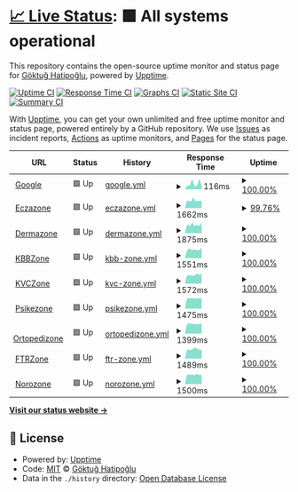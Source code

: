 # [📈 Live Status](https://d35k.github.io/uptime-bot): <!--live status--> **🟩 All systems operational**

This repository contains the open-source uptime monitor and status page for [Göktuğ Hatipoğlu](https://d35k.github.io/uptime-bot), powered by [Upptime](https://github.com/upptime/upptime).

[![Uptime CI](https://github.com/koj-co/upptime/workflows/Uptime%20CI/badge.svg)](https://github.com/koj-co/upptime/actions?query=workflow%3A%22Uptime+CI%22)
[![Response Time CI](https://github.com/koj-co/upptime/workflows/Response%20Time%20CI/badge.svg)](https://github.com/koj-co/upptime/actions?query=workflow%3A%22Response+Time+CI%22)
[![Graphs CI](https://github.com/koj-co/upptime/workflows/Graphs%20CI/badge.svg)](https://github.com/koj-co/upptime/actions?query=workflow%3A%22Graphs+CI%22)
[![Static Site CI](https://github.com/koj-co/upptime/workflows/Static%20Site%20CI/badge.svg)](https://github.com/koj-co/upptime/actions?query=workflow%3A%22Static+Site+CI%22)
[![Summary CI](https://github.com/koj-co/upptime/workflows/Summary%20CI/badge.svg)](https://github.com/koj-co/upptime/actions?query=workflow%3A%22Summary+CI%22)

With [Upptime](https://upptime.js.org), you can get your own unlimited and free uptime monitor and status page, powered entirely by a GitHub repository. We use [Issues](https://github.com/d35k/uptime-bot/issues) as incident reports, [Actions](https://github.com/d35k/uptime-bot/actions) as uptime monitors, and [Pages](https://d35k.github.io/uptime-bot) for the status page.

<!--start: status pages-->
<!-- This summary is generated by Upptime (https://github.com/upptime/upptime) -->
<!-- Do not edit this manually, your changes will be overwritten -->
<!-- prettier-ignore -->
| URL | Status | History | Response Time | Uptime |
| --- | ------ | ------- | ------------- | ------ |
| <img alt="" src="https://favicons.githubusercontent.com/www.google.com" height="13"> [Google](https://www.google.com) | 🟩 Up | [google.yml](https://github.com/d35k/uptime-bot/commits/HEAD/history/google.yml) | <details><summary><img alt="Response time graph" src="./graphs/google/response-time-week.png" height="20"> 116ms</summary><br><a href="https://d35k.github.io/uptime-bot/history/google"><img alt="Response time 86" src="https://img.shields.io/endpoint?url=https%3A%2F%2Fraw.githubusercontent.com%2Fd35k%2Fuptime-bot%2FHEAD%2Fapi%2Fgoogle%2Fresponse-time.json"></a><br><a href="https://d35k.github.io/uptime-bot/history/google"><img alt="24-hour response time 76" src="https://img.shields.io/endpoint?url=https%3A%2F%2Fraw.githubusercontent.com%2Fd35k%2Fuptime-bot%2FHEAD%2Fapi%2Fgoogle%2Fresponse-time-day.json"></a><br><a href="https://d35k.github.io/uptime-bot/history/google"><img alt="7-day response time 116" src="https://img.shields.io/endpoint?url=https%3A%2F%2Fraw.githubusercontent.com%2Fd35k%2Fuptime-bot%2FHEAD%2Fapi%2Fgoogle%2Fresponse-time-week.json"></a><br><a href="https://d35k.github.io/uptime-bot/history/google"><img alt="30-day response time 120" src="https://img.shields.io/endpoint?url=https%3A%2F%2Fraw.githubusercontent.com%2Fd35k%2Fuptime-bot%2FHEAD%2Fapi%2Fgoogle%2Fresponse-time-month.json"></a><br><a href="https://d35k.github.io/uptime-bot/history/google"><img alt="1-year response time 86" src="https://img.shields.io/endpoint?url=https%3A%2F%2Fraw.githubusercontent.com%2Fd35k%2Fuptime-bot%2FHEAD%2Fapi%2Fgoogle%2Fresponse-time-year.json"></a></details> | <details><summary><a href="https://d35k.github.io/uptime-bot/history/google">100.00%</a></summary><a href="https://d35k.github.io/uptime-bot/history/google"><img alt="All-time uptime 100.00%" src="https://img.shields.io/endpoint?url=https%3A%2F%2Fraw.githubusercontent.com%2Fd35k%2Fuptime-bot%2FHEAD%2Fapi%2Fgoogle%2Fuptime.json"></a><br><a href="https://d35k.github.io/uptime-bot/history/google"><img alt="24-hour uptime 100.00%" src="https://img.shields.io/endpoint?url=https%3A%2F%2Fraw.githubusercontent.com%2Fd35k%2Fuptime-bot%2FHEAD%2Fapi%2Fgoogle%2Fuptime-day.json"></a><br><a href="https://d35k.github.io/uptime-bot/history/google"><img alt="7-day uptime 100.00%" src="https://img.shields.io/endpoint?url=https%3A%2F%2Fraw.githubusercontent.com%2Fd35k%2Fuptime-bot%2FHEAD%2Fapi%2Fgoogle%2Fuptime-week.json"></a><br><a href="https://d35k.github.io/uptime-bot/history/google"><img alt="30-day uptime 100.00%" src="https://img.shields.io/endpoint?url=https%3A%2F%2Fraw.githubusercontent.com%2Fd35k%2Fuptime-bot%2FHEAD%2Fapi%2Fgoogle%2Fuptime-month.json"></a><br><a href="https://d35k.github.io/uptime-bot/history/google"><img alt="1-year uptime 100.00%" src="https://img.shields.io/endpoint?url=https%3A%2F%2Fraw.githubusercontent.com%2Fd35k%2Fuptime-bot%2FHEAD%2Fapi%2Fgoogle%2Fuptime-year.json"></a></details>
| <img alt="" src="https://favicons.githubusercontent.com/eczazone.com" height="13"> [Eczazone](https://eczazone.com) | 🟩 Up | [eczazone.yml](https://github.com/d35k/uptime-bot/commits/HEAD/history/eczazone.yml) | <details><summary><img alt="Response time graph" src="./graphs/eczazone/response-time-week.png" height="20"> 1662ms</summary><br><a href="https://d35k.github.io/uptime-bot/history/eczazone"><img alt="Response time 1293" src="https://img.shields.io/endpoint?url=https%3A%2F%2Fraw.githubusercontent.com%2Fd35k%2Fuptime-bot%2FHEAD%2Fapi%2Feczazone%2Fresponse-time.json"></a><br><a href="https://d35k.github.io/uptime-bot/history/eczazone"><img alt="24-hour response time 1613" src="https://img.shields.io/endpoint?url=https%3A%2F%2Fraw.githubusercontent.com%2Fd35k%2Fuptime-bot%2FHEAD%2Fapi%2Feczazone%2Fresponse-time-day.json"></a><br><a href="https://d35k.github.io/uptime-bot/history/eczazone"><img alt="7-day response time 1662" src="https://img.shields.io/endpoint?url=https%3A%2F%2Fraw.githubusercontent.com%2Fd35k%2Fuptime-bot%2FHEAD%2Fapi%2Feczazone%2Fresponse-time-week.json"></a><br><a href="https://d35k.github.io/uptime-bot/history/eczazone"><img alt="30-day response time 1491" src="https://img.shields.io/endpoint?url=https%3A%2F%2Fraw.githubusercontent.com%2Fd35k%2Fuptime-bot%2FHEAD%2Fapi%2Feczazone%2Fresponse-time-month.json"></a><br><a href="https://d35k.github.io/uptime-bot/history/eczazone"><img alt="1-year response time 1293" src="https://img.shields.io/endpoint?url=https%3A%2F%2Fraw.githubusercontent.com%2Fd35k%2Fuptime-bot%2FHEAD%2Fapi%2Feczazone%2Fresponse-time-year.json"></a></details> | <details><summary><a href="https://d35k.github.io/uptime-bot/history/eczazone">99.76%</a></summary><a href="https://d35k.github.io/uptime-bot/history/eczazone"><img alt="All-time uptime 99.49%" src="https://img.shields.io/endpoint?url=https%3A%2F%2Fraw.githubusercontent.com%2Fd35k%2Fuptime-bot%2FHEAD%2Fapi%2Feczazone%2Fuptime.json"></a><br><a href="https://d35k.github.io/uptime-bot/history/eczazone"><img alt="24-hour uptime 100.00%" src="https://img.shields.io/endpoint?url=https%3A%2F%2Fraw.githubusercontent.com%2Fd35k%2Fuptime-bot%2FHEAD%2Fapi%2Feczazone%2Fuptime-day.json"></a><br><a href="https://d35k.github.io/uptime-bot/history/eczazone"><img alt="7-day uptime 99.76%" src="https://img.shields.io/endpoint?url=https%3A%2F%2Fraw.githubusercontent.com%2Fd35k%2Fuptime-bot%2FHEAD%2Fapi%2Feczazone%2Fuptime-week.json"></a><br><a href="https://d35k.github.io/uptime-bot/history/eczazone"><img alt="30-day uptime 99.91%" src="https://img.shields.io/endpoint?url=https%3A%2F%2Fraw.githubusercontent.com%2Fd35k%2Fuptime-bot%2FHEAD%2Fapi%2Feczazone%2Fuptime-month.json"></a><br><a href="https://d35k.github.io/uptime-bot/history/eczazone"><img alt="1-year uptime 99.49%" src="https://img.shields.io/endpoint?url=https%3A%2F%2Fraw.githubusercontent.com%2Fd35k%2Fuptime-bot%2FHEAD%2Fapi%2Feczazone%2Fuptime-year.json"></a></details>
| <img alt="" src="https://favicons.githubusercontent.com/dermazone.org" height="13"> [Dermazone](https://dermazone.org) | 🟩 Up | [dermazone.yml](https://github.com/d35k/uptime-bot/commits/HEAD/history/dermazone.yml) | <details><summary><img alt="Response time graph" src="./graphs/dermazone/response-time-week.png" height="20"> 1875ms</summary><br><a href="https://d35k.github.io/uptime-bot/history/dermazone"><img alt="Response time 1326" src="https://img.shields.io/endpoint?url=https%3A%2F%2Fraw.githubusercontent.com%2Fd35k%2Fuptime-bot%2FHEAD%2Fapi%2Fdermazone%2Fresponse-time.json"></a><br><a href="https://d35k.github.io/uptime-bot/history/dermazone"><img alt="24-hour response time 2298" src="https://img.shields.io/endpoint?url=https%3A%2F%2Fraw.githubusercontent.com%2Fd35k%2Fuptime-bot%2FHEAD%2Fapi%2Fdermazone%2Fresponse-time-day.json"></a><br><a href="https://d35k.github.io/uptime-bot/history/dermazone"><img alt="7-day response time 1875" src="https://img.shields.io/endpoint?url=https%3A%2F%2Fraw.githubusercontent.com%2Fd35k%2Fuptime-bot%2FHEAD%2Fapi%2Fdermazone%2Fresponse-time-week.json"></a><br><a href="https://d35k.github.io/uptime-bot/history/dermazone"><img alt="30-day response time 1570" src="https://img.shields.io/endpoint?url=https%3A%2F%2Fraw.githubusercontent.com%2Fd35k%2Fuptime-bot%2FHEAD%2Fapi%2Fdermazone%2Fresponse-time-month.json"></a><br><a href="https://d35k.github.io/uptime-bot/history/dermazone"><img alt="1-year response time 1326" src="https://img.shields.io/endpoint?url=https%3A%2F%2Fraw.githubusercontent.com%2Fd35k%2Fuptime-bot%2FHEAD%2Fapi%2Fdermazone%2Fresponse-time-year.json"></a></details> | <details><summary><a href="https://d35k.github.io/uptime-bot/history/dermazone">100.00%</a></summary><a href="https://d35k.github.io/uptime-bot/history/dermazone"><img alt="All-time uptime 99.52%" src="https://img.shields.io/endpoint?url=https%3A%2F%2Fraw.githubusercontent.com%2Fd35k%2Fuptime-bot%2FHEAD%2Fapi%2Fdermazone%2Fuptime.json"></a><br><a href="https://d35k.github.io/uptime-bot/history/dermazone"><img alt="24-hour uptime 100.00%" src="https://img.shields.io/endpoint?url=https%3A%2F%2Fraw.githubusercontent.com%2Fd35k%2Fuptime-bot%2FHEAD%2Fapi%2Fdermazone%2Fuptime-day.json"></a><br><a href="https://d35k.github.io/uptime-bot/history/dermazone"><img alt="7-day uptime 100.00%" src="https://img.shields.io/endpoint?url=https%3A%2F%2Fraw.githubusercontent.com%2Fd35k%2Fuptime-bot%2FHEAD%2Fapi%2Fdermazone%2Fuptime-week.json"></a><br><a href="https://d35k.github.io/uptime-bot/history/dermazone"><img alt="30-day uptime 100.00%" src="https://img.shields.io/endpoint?url=https%3A%2F%2Fraw.githubusercontent.com%2Fd35k%2Fuptime-bot%2FHEAD%2Fapi%2Fdermazone%2Fuptime-month.json"></a><br><a href="https://d35k.github.io/uptime-bot/history/dermazone"><img alt="1-year uptime 99.52%" src="https://img.shields.io/endpoint?url=https%3A%2F%2Fraw.githubusercontent.com%2Fd35k%2Fuptime-bot%2FHEAD%2Fapi%2Fdermazone%2Fuptime-year.json"></a></details>
| <img alt="" src="https://favicons.githubusercontent.com/kbbzone.com" height="13"> [KBBZone](https://kbbzone.com) | 🟩 Up | [kbb-zone.yml](https://github.com/d35k/uptime-bot/commits/HEAD/history/kbb-zone.yml) | <details><summary><img alt="Response time graph" src="./graphs/kbb-zone/response-time-week.png" height="20"> 1551ms</summary><br><a href="https://d35k.github.io/uptime-bot/history/kbb-zone"><img alt="Response time 1149" src="https://img.shields.io/endpoint?url=https%3A%2F%2Fraw.githubusercontent.com%2Fd35k%2Fuptime-bot%2FHEAD%2Fapi%2Fkbb-zone%2Fresponse-time.json"></a><br><a href="https://d35k.github.io/uptime-bot/history/kbb-zone"><img alt="24-hour response time 1855" src="https://img.shields.io/endpoint?url=https%3A%2F%2Fraw.githubusercontent.com%2Fd35k%2Fuptime-bot%2FHEAD%2Fapi%2Fkbb-zone%2Fresponse-time-day.json"></a><br><a href="https://d35k.github.io/uptime-bot/history/kbb-zone"><img alt="7-day response time 1551" src="https://img.shields.io/endpoint?url=https%3A%2F%2Fraw.githubusercontent.com%2Fd35k%2Fuptime-bot%2FHEAD%2Fapi%2Fkbb-zone%2Fresponse-time-week.json"></a><br><a href="https://d35k.github.io/uptime-bot/history/kbb-zone"><img alt="30-day response time 1287" src="https://img.shields.io/endpoint?url=https%3A%2F%2Fraw.githubusercontent.com%2Fd35k%2Fuptime-bot%2FHEAD%2Fapi%2Fkbb-zone%2Fresponse-time-month.json"></a><br><a href="https://d35k.github.io/uptime-bot/history/kbb-zone"><img alt="1-year response time 1149" src="https://img.shields.io/endpoint?url=https%3A%2F%2Fraw.githubusercontent.com%2Fd35k%2Fuptime-bot%2FHEAD%2Fapi%2Fkbb-zone%2Fresponse-time-year.json"></a></details> | <details><summary><a href="https://d35k.github.io/uptime-bot/history/kbb-zone">100.00%</a></summary><a href="https://d35k.github.io/uptime-bot/history/kbb-zone"><img alt="All-time uptime 99.54%" src="https://img.shields.io/endpoint?url=https%3A%2F%2Fraw.githubusercontent.com%2Fd35k%2Fuptime-bot%2FHEAD%2Fapi%2Fkbb-zone%2Fuptime.json"></a><br><a href="https://d35k.github.io/uptime-bot/history/kbb-zone"><img alt="24-hour uptime 100.00%" src="https://img.shields.io/endpoint?url=https%3A%2F%2Fraw.githubusercontent.com%2Fd35k%2Fuptime-bot%2FHEAD%2Fapi%2Fkbb-zone%2Fuptime-day.json"></a><br><a href="https://d35k.github.io/uptime-bot/history/kbb-zone"><img alt="7-day uptime 100.00%" src="https://img.shields.io/endpoint?url=https%3A%2F%2Fraw.githubusercontent.com%2Fd35k%2Fuptime-bot%2FHEAD%2Fapi%2Fkbb-zone%2Fuptime-week.json"></a><br><a href="https://d35k.github.io/uptime-bot/history/kbb-zone"><img alt="30-day uptime 100.00%" src="https://img.shields.io/endpoint?url=https%3A%2F%2Fraw.githubusercontent.com%2Fd35k%2Fuptime-bot%2FHEAD%2Fapi%2Fkbb-zone%2Fuptime-month.json"></a><br><a href="https://d35k.github.io/uptime-bot/history/kbb-zone"><img alt="1-year uptime 99.54%" src="https://img.shields.io/endpoint?url=https%3A%2F%2Fraw.githubusercontent.com%2Fd35k%2Fuptime-bot%2FHEAD%2Fapi%2Fkbb-zone%2Fuptime-year.json"></a></details>
| <img alt="" src="https://favicons.githubusercontent.com/kvczone.com" height="13"> [KVCZone](https://kvczone.com) | 🟩 Up | [kvc-zone.yml](https://github.com/d35k/uptime-bot/commits/HEAD/history/kvc-zone.yml) | <details><summary><img alt="Response time graph" src="./graphs/kvc-zone/response-time-week.png" height="20"> 1572ms</summary><br><a href="https://d35k.github.io/uptime-bot/history/kvc-zone"><img alt="Response time 1115" src="https://img.shields.io/endpoint?url=https%3A%2F%2Fraw.githubusercontent.com%2Fd35k%2Fuptime-bot%2FHEAD%2Fapi%2Fkvc-zone%2Fresponse-time.json"></a><br><a href="https://d35k.github.io/uptime-bot/history/kvc-zone"><img alt="24-hour response time 1854" src="https://img.shields.io/endpoint?url=https%3A%2F%2Fraw.githubusercontent.com%2Fd35k%2Fuptime-bot%2FHEAD%2Fapi%2Fkvc-zone%2Fresponse-time-day.json"></a><br><a href="https://d35k.github.io/uptime-bot/history/kvc-zone"><img alt="7-day response time 1572" src="https://img.shields.io/endpoint?url=https%3A%2F%2Fraw.githubusercontent.com%2Fd35k%2Fuptime-bot%2FHEAD%2Fapi%2Fkvc-zone%2Fresponse-time-week.json"></a><br><a href="https://d35k.github.io/uptime-bot/history/kvc-zone"><img alt="30-day response time 1339" src="https://img.shields.io/endpoint?url=https%3A%2F%2Fraw.githubusercontent.com%2Fd35k%2Fuptime-bot%2FHEAD%2Fapi%2Fkvc-zone%2Fresponse-time-month.json"></a><br><a href="https://d35k.github.io/uptime-bot/history/kvc-zone"><img alt="1-year response time 1115" src="https://img.shields.io/endpoint?url=https%3A%2F%2Fraw.githubusercontent.com%2Fd35k%2Fuptime-bot%2FHEAD%2Fapi%2Fkvc-zone%2Fresponse-time-year.json"></a></details> | <details><summary><a href="https://d35k.github.io/uptime-bot/history/kvc-zone">100.00%</a></summary><a href="https://d35k.github.io/uptime-bot/history/kvc-zone"><img alt="All-time uptime 99.54%" src="https://img.shields.io/endpoint?url=https%3A%2F%2Fraw.githubusercontent.com%2Fd35k%2Fuptime-bot%2FHEAD%2Fapi%2Fkvc-zone%2Fuptime.json"></a><br><a href="https://d35k.github.io/uptime-bot/history/kvc-zone"><img alt="24-hour uptime 100.00%" src="https://img.shields.io/endpoint?url=https%3A%2F%2Fraw.githubusercontent.com%2Fd35k%2Fuptime-bot%2FHEAD%2Fapi%2Fkvc-zone%2Fuptime-day.json"></a><br><a href="https://d35k.github.io/uptime-bot/history/kvc-zone"><img alt="7-day uptime 100.00%" src="https://img.shields.io/endpoint?url=https%3A%2F%2Fraw.githubusercontent.com%2Fd35k%2Fuptime-bot%2FHEAD%2Fapi%2Fkvc-zone%2Fuptime-week.json"></a><br><a href="https://d35k.github.io/uptime-bot/history/kvc-zone"><img alt="30-day uptime 100.00%" src="https://img.shields.io/endpoint?url=https%3A%2F%2Fraw.githubusercontent.com%2Fd35k%2Fuptime-bot%2FHEAD%2Fapi%2Fkvc-zone%2Fuptime-month.json"></a><br><a href="https://d35k.github.io/uptime-bot/history/kvc-zone"><img alt="1-year uptime 99.54%" src="https://img.shields.io/endpoint?url=https%3A%2F%2Fraw.githubusercontent.com%2Fd35k%2Fuptime-bot%2FHEAD%2Fapi%2Fkvc-zone%2Fuptime-year.json"></a></details>
| <img alt="" src="https://favicons.githubusercontent.com/psikezone.com" height="13"> [Psikezone](https://psikezone.com) | 🟩 Up | [psikezone.yml](https://github.com/d35k/uptime-bot/commits/HEAD/history/psikezone.yml) | <details><summary><img alt="Response time graph" src="./graphs/psikezone/response-time-week.png" height="20"> 1475ms</summary><br><a href="https://d35k.github.io/uptime-bot/history/psikezone"><img alt="Response time 1088" src="https://img.shields.io/endpoint?url=https%3A%2F%2Fraw.githubusercontent.com%2Fd35k%2Fuptime-bot%2FHEAD%2Fapi%2Fpsikezone%2Fresponse-time.json"></a><br><a href="https://d35k.github.io/uptime-bot/history/psikezone"><img alt="24-hour response time 1485" src="https://img.shields.io/endpoint?url=https%3A%2F%2Fraw.githubusercontent.com%2Fd35k%2Fuptime-bot%2FHEAD%2Fapi%2Fpsikezone%2Fresponse-time-day.json"></a><br><a href="https://d35k.github.io/uptime-bot/history/psikezone"><img alt="7-day response time 1475" src="https://img.shields.io/endpoint?url=https%3A%2F%2Fraw.githubusercontent.com%2Fd35k%2Fuptime-bot%2FHEAD%2Fapi%2Fpsikezone%2Fresponse-time-week.json"></a><br><a href="https://d35k.github.io/uptime-bot/history/psikezone"><img alt="30-day response time 1318" src="https://img.shields.io/endpoint?url=https%3A%2F%2Fraw.githubusercontent.com%2Fd35k%2Fuptime-bot%2FHEAD%2Fapi%2Fpsikezone%2Fresponse-time-month.json"></a><br><a href="https://d35k.github.io/uptime-bot/history/psikezone"><img alt="1-year response time 1088" src="https://img.shields.io/endpoint?url=https%3A%2F%2Fraw.githubusercontent.com%2Fd35k%2Fuptime-bot%2FHEAD%2Fapi%2Fpsikezone%2Fresponse-time-year.json"></a></details> | <details><summary><a href="https://d35k.github.io/uptime-bot/history/psikezone">100.00%</a></summary><a href="https://d35k.github.io/uptime-bot/history/psikezone"><img alt="All-time uptime 99.54%" src="https://img.shields.io/endpoint?url=https%3A%2F%2Fraw.githubusercontent.com%2Fd35k%2Fuptime-bot%2FHEAD%2Fapi%2Fpsikezone%2Fuptime.json"></a><br><a href="https://d35k.github.io/uptime-bot/history/psikezone"><img alt="24-hour uptime 100.00%" src="https://img.shields.io/endpoint?url=https%3A%2F%2Fraw.githubusercontent.com%2Fd35k%2Fuptime-bot%2FHEAD%2Fapi%2Fpsikezone%2Fuptime-day.json"></a><br><a href="https://d35k.github.io/uptime-bot/history/psikezone"><img alt="7-day uptime 100.00%" src="https://img.shields.io/endpoint?url=https%3A%2F%2Fraw.githubusercontent.com%2Fd35k%2Fuptime-bot%2FHEAD%2Fapi%2Fpsikezone%2Fuptime-week.json"></a><br><a href="https://d35k.github.io/uptime-bot/history/psikezone"><img alt="30-day uptime 99.95%" src="https://img.shields.io/endpoint?url=https%3A%2F%2Fraw.githubusercontent.com%2Fd35k%2Fuptime-bot%2FHEAD%2Fapi%2Fpsikezone%2Fuptime-month.json"></a><br><a href="https://d35k.github.io/uptime-bot/history/psikezone"><img alt="1-year uptime 99.54%" src="https://img.shields.io/endpoint?url=https%3A%2F%2Fraw.githubusercontent.com%2Fd35k%2Fuptime-bot%2FHEAD%2Fapi%2Fpsikezone%2Fuptime-year.json"></a></details>
| <img alt="" src="https://favicons.githubusercontent.com/ortopedizone.com" height="13"> [Ortopedizone](https://ortopedizone.com) | 🟩 Up | [ortopedizone.yml](https://github.com/d35k/uptime-bot/commits/HEAD/history/ortopedizone.yml) | <details><summary><img alt="Response time graph" src="./graphs/ortopedizone/response-time-week.png" height="20"> 1399ms</summary><br><a href="https://d35k.github.io/uptime-bot/history/ortopedizone"><img alt="Response time 1064" src="https://img.shields.io/endpoint?url=https%3A%2F%2Fraw.githubusercontent.com%2Fd35k%2Fuptime-bot%2FHEAD%2Fapi%2Fortopedizone%2Fresponse-time.json"></a><br><a href="https://d35k.github.io/uptime-bot/history/ortopedizone"><img alt="24-hour response time 1449" src="https://img.shields.io/endpoint?url=https%3A%2F%2Fraw.githubusercontent.com%2Fd35k%2Fuptime-bot%2FHEAD%2Fapi%2Fortopedizone%2Fresponse-time-day.json"></a><br><a href="https://d35k.github.io/uptime-bot/history/ortopedizone"><img alt="7-day response time 1399" src="https://img.shields.io/endpoint?url=https%3A%2F%2Fraw.githubusercontent.com%2Fd35k%2Fuptime-bot%2FHEAD%2Fapi%2Fortopedizone%2Fresponse-time-week.json"></a><br><a href="https://d35k.github.io/uptime-bot/history/ortopedizone"><img alt="30-day response time 1262" src="https://img.shields.io/endpoint?url=https%3A%2F%2Fraw.githubusercontent.com%2Fd35k%2Fuptime-bot%2FHEAD%2Fapi%2Fortopedizone%2Fresponse-time-month.json"></a><br><a href="https://d35k.github.io/uptime-bot/history/ortopedizone"><img alt="1-year response time 1064" src="https://img.shields.io/endpoint?url=https%3A%2F%2Fraw.githubusercontent.com%2Fd35k%2Fuptime-bot%2FHEAD%2Fapi%2Fortopedizone%2Fresponse-time-year.json"></a></details> | <details><summary><a href="https://d35k.github.io/uptime-bot/history/ortopedizone">100.00%</a></summary><a href="https://d35k.github.io/uptime-bot/history/ortopedizone"><img alt="All-time uptime 99.51%" src="https://img.shields.io/endpoint?url=https%3A%2F%2Fraw.githubusercontent.com%2Fd35k%2Fuptime-bot%2FHEAD%2Fapi%2Fortopedizone%2Fuptime.json"></a><br><a href="https://d35k.github.io/uptime-bot/history/ortopedizone"><img alt="24-hour uptime 100.00%" src="https://img.shields.io/endpoint?url=https%3A%2F%2Fraw.githubusercontent.com%2Fd35k%2Fuptime-bot%2FHEAD%2Fapi%2Fortopedizone%2Fuptime-day.json"></a><br><a href="https://d35k.github.io/uptime-bot/history/ortopedizone"><img alt="7-day uptime 100.00%" src="https://img.shields.io/endpoint?url=https%3A%2F%2Fraw.githubusercontent.com%2Fd35k%2Fuptime-bot%2FHEAD%2Fapi%2Fortopedizone%2Fuptime-week.json"></a><br><a href="https://d35k.github.io/uptime-bot/history/ortopedizone"><img alt="30-day uptime 100.00%" src="https://img.shields.io/endpoint?url=https%3A%2F%2Fraw.githubusercontent.com%2Fd35k%2Fuptime-bot%2FHEAD%2Fapi%2Fortopedizone%2Fuptime-month.json"></a><br><a href="https://d35k.github.io/uptime-bot/history/ortopedizone"><img alt="1-year uptime 99.51%" src="https://img.shields.io/endpoint?url=https%3A%2F%2Fraw.githubusercontent.com%2Fd35k%2Fuptime-bot%2FHEAD%2Fapi%2Fortopedizone%2Fuptime-year.json"></a></details>
| <img alt="" src="https://favicons.githubusercontent.com/ftrzone.com" height="13"> [FTRZone](https://ftrzone.com) | 🟩 Up | [ftr-zone.yml](https://github.com/d35k/uptime-bot/commits/HEAD/history/ftr-zone.yml) | <details><summary><img alt="Response time graph" src="./graphs/ftr-zone/response-time-week.png" height="20"> 1489ms</summary><br><a href="https://d35k.github.io/uptime-bot/history/ftr-zone"><img alt="Response time 1099" src="https://img.shields.io/endpoint?url=https%3A%2F%2Fraw.githubusercontent.com%2Fd35k%2Fuptime-bot%2FHEAD%2Fapi%2Fftr-zone%2Fresponse-time.json"></a><br><a href="https://d35k.github.io/uptime-bot/history/ftr-zone"><img alt="24-hour response time 1397" src="https://img.shields.io/endpoint?url=https%3A%2F%2Fraw.githubusercontent.com%2Fd35k%2Fuptime-bot%2FHEAD%2Fapi%2Fftr-zone%2Fresponse-time-day.json"></a><br><a href="https://d35k.github.io/uptime-bot/history/ftr-zone"><img alt="7-day response time 1489" src="https://img.shields.io/endpoint?url=https%3A%2F%2Fraw.githubusercontent.com%2Fd35k%2Fuptime-bot%2FHEAD%2Fapi%2Fftr-zone%2Fresponse-time-week.json"></a><br><a href="https://d35k.github.io/uptime-bot/history/ftr-zone"><img alt="30-day response time 1265" src="https://img.shields.io/endpoint?url=https%3A%2F%2Fraw.githubusercontent.com%2Fd35k%2Fuptime-bot%2FHEAD%2Fapi%2Fftr-zone%2Fresponse-time-month.json"></a><br><a href="https://d35k.github.io/uptime-bot/history/ftr-zone"><img alt="1-year response time 1099" src="https://img.shields.io/endpoint?url=https%3A%2F%2Fraw.githubusercontent.com%2Fd35k%2Fuptime-bot%2FHEAD%2Fapi%2Fftr-zone%2Fresponse-time-year.json"></a></details> | <details><summary><a href="https://d35k.github.io/uptime-bot/history/ftr-zone">100.00%</a></summary><a href="https://d35k.github.io/uptime-bot/history/ftr-zone"><img alt="All-time uptime 99.55%" src="https://img.shields.io/endpoint?url=https%3A%2F%2Fraw.githubusercontent.com%2Fd35k%2Fuptime-bot%2FHEAD%2Fapi%2Fftr-zone%2Fuptime.json"></a><br><a href="https://d35k.github.io/uptime-bot/history/ftr-zone"><img alt="24-hour uptime 100.00%" src="https://img.shields.io/endpoint?url=https%3A%2F%2Fraw.githubusercontent.com%2Fd35k%2Fuptime-bot%2FHEAD%2Fapi%2Fftr-zone%2Fuptime-day.json"></a><br><a href="https://d35k.github.io/uptime-bot/history/ftr-zone"><img alt="7-day uptime 100.00%" src="https://img.shields.io/endpoint?url=https%3A%2F%2Fraw.githubusercontent.com%2Fd35k%2Fuptime-bot%2FHEAD%2Fapi%2Fftr-zone%2Fuptime-week.json"></a><br><a href="https://d35k.github.io/uptime-bot/history/ftr-zone"><img alt="30-day uptime 100.00%" src="https://img.shields.io/endpoint?url=https%3A%2F%2Fraw.githubusercontent.com%2Fd35k%2Fuptime-bot%2FHEAD%2Fapi%2Fftr-zone%2Fuptime-month.json"></a><br><a href="https://d35k.github.io/uptime-bot/history/ftr-zone"><img alt="1-year uptime 99.55%" src="https://img.shields.io/endpoint?url=https%3A%2F%2Fraw.githubusercontent.com%2Fd35k%2Fuptime-bot%2FHEAD%2Fapi%2Fftr-zone%2Fuptime-year.json"></a></details>
| <img alt="" src="https://favicons.githubusercontent.com/norozone.com" height="13"> [Norozone](https://norozone.com) | 🟩 Up | [norozone.yml](https://github.com/d35k/uptime-bot/commits/HEAD/history/norozone.yml) | <details><summary><img alt="Response time graph" src="./graphs/norozone/response-time-week.png" height="20"> 1500ms</summary><br><a href="https://d35k.github.io/uptime-bot/history/norozone"><img alt="Response time 1094" src="https://img.shields.io/endpoint?url=https%3A%2F%2Fraw.githubusercontent.com%2Fd35k%2Fuptime-bot%2FHEAD%2Fapi%2Fnorozone%2Fresponse-time.json"></a><br><a href="https://d35k.github.io/uptime-bot/history/norozone"><img alt="24-hour response time 1454" src="https://img.shields.io/endpoint?url=https%3A%2F%2Fraw.githubusercontent.com%2Fd35k%2Fuptime-bot%2FHEAD%2Fapi%2Fnorozone%2Fresponse-time-day.json"></a><br><a href="https://d35k.github.io/uptime-bot/history/norozone"><img alt="7-day response time 1500" src="https://img.shields.io/endpoint?url=https%3A%2F%2Fraw.githubusercontent.com%2Fd35k%2Fuptime-bot%2FHEAD%2Fapi%2Fnorozone%2Fresponse-time-week.json"></a><br><a href="https://d35k.github.io/uptime-bot/history/norozone"><img alt="30-day response time 1323" src="https://img.shields.io/endpoint?url=https%3A%2F%2Fraw.githubusercontent.com%2Fd35k%2Fuptime-bot%2FHEAD%2Fapi%2Fnorozone%2Fresponse-time-month.json"></a><br><a href="https://d35k.github.io/uptime-bot/history/norozone"><img alt="1-year response time 1094" src="https://img.shields.io/endpoint?url=https%3A%2F%2Fraw.githubusercontent.com%2Fd35k%2Fuptime-bot%2FHEAD%2Fapi%2Fnorozone%2Fresponse-time-year.json"></a></details> | <details><summary><a href="https://d35k.github.io/uptime-bot/history/norozone">100.00%</a></summary><a href="https://d35k.github.io/uptime-bot/history/norozone"><img alt="All-time uptime 99.54%" src="https://img.shields.io/endpoint?url=https%3A%2F%2Fraw.githubusercontent.com%2Fd35k%2Fuptime-bot%2FHEAD%2Fapi%2Fnorozone%2Fuptime.json"></a><br><a href="https://d35k.github.io/uptime-bot/history/norozone"><img alt="24-hour uptime 100.00%" src="https://img.shields.io/endpoint?url=https%3A%2F%2Fraw.githubusercontent.com%2Fd35k%2Fuptime-bot%2FHEAD%2Fapi%2Fnorozone%2Fuptime-day.json"></a><br><a href="https://d35k.github.io/uptime-bot/history/norozone"><img alt="7-day uptime 100.00%" src="https://img.shields.io/endpoint?url=https%3A%2F%2Fraw.githubusercontent.com%2Fd35k%2Fuptime-bot%2FHEAD%2Fapi%2Fnorozone%2Fuptime-week.json"></a><br><a href="https://d35k.github.io/uptime-bot/history/norozone"><img alt="30-day uptime 100.00%" src="https://img.shields.io/endpoint?url=https%3A%2F%2Fraw.githubusercontent.com%2Fd35k%2Fuptime-bot%2FHEAD%2Fapi%2Fnorozone%2Fuptime-month.json"></a><br><a href="https://d35k.github.io/uptime-bot/history/norozone"><img alt="1-year uptime 99.54%" src="https://img.shields.io/endpoint?url=https%3A%2F%2Fraw.githubusercontent.com%2Fd35k%2Fuptime-bot%2FHEAD%2Fapi%2Fnorozone%2Fuptime-year.json"></a></details>

<!--end: status pages-->

[**Visit our status website →**](https://d35k.github.io/uptime-bot)

## 📄 License

- Powered by: [Upptime](https://github.com/upptime/upptime)
- Code: [MIT](./LICENSE) © [Göktuğ Hatipoğlu](https://d35k.github.io/uptime-bot)
- Data in the `./history` directory: [Open Database License](https://opendatacommons.org/licenses/odbl/1-0/)
